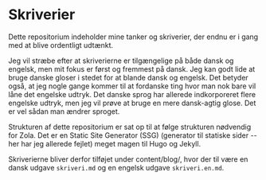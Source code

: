 # Skriverier
Dette repositorium indeholder mine tanker og skriverier, der endnu er i gang med at blive ordentligt udtænkt.

Jeg vil stræbe efter at skriverierne er tilgængelige på både dansk og engelsk, men mit fokus er først og fremmest på dansk. Jeg kan godt lide at bruge danske gloser i stedet for at blande dansk og engelsk. Det betyder også, at jeg nogle gange kommer til at fordanske ting hvor man nok bare vil låne det engelske udtryk. Det danske sprog har allerede indkorporeret flere engelske udtryk, men jeg vil prøve at bruge en mere dansk-agtig glose. Det er vel sådan man ændrer sproget.

Strukturen af dette repositorium er sat op til at følge strukturen nødvendig for Zola. Det er en Static Site Generator (SSG) (generator til statiske sider -- her har jeg allerede fejlet) meget magen til Hugo og Jekyll.

Skriverierne bliver derfor tilføjet under content/blog/, hvor der til være en dansk udgave `skriveri.md` og en engelsk udgave `skriveri.en.md`.
